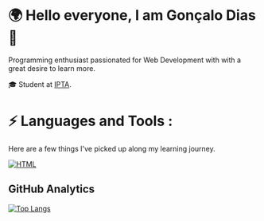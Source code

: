 <h1>🌍 Hello everyone, I am Gonçalo Dias 👋</h1>

Programming enthusiast passionated for Web Development with with a great desire to learn more.

🎓 Student at [IPTA](http://ipta.pt).</h4>
<p><h1>⚡ Languages and Tools :</h1></p>
Here are a few things I've picked up along my learning journey.

<a href="https://developer.mozilla.org/pt-BR/docs/Web/HTML" rel="nofollow"><img src="https://camo.githubusercontent.com/d63d473e728e20a286d22bb2226a7bf45a2b9ac6c72c59c0e61e9730bfe4168c/68747470733a2f2f696d672e736869656c64732e696f2f62616467652f48544d4c352d4533344632363f7374796c653d666f722d7468652d6261646765266c6f676f3d68746d6c35266c6f676f436f6c6f723d7768697465" alt="HTML" data-canonical-src="https://img.shields.io/badge/HTML5-E34F26?style=for-the-badge&amp;logo=html5&amp;logoColor=white" style="max-width: 100%;"></a>

## GitHub Analytics

[![Top Langs](https://github-readme-stats.vercel.app/api/top-langs/?username=goncalo-diaas&layout=compact)](https://github.com/anuraghazra/github-readme-stats)
